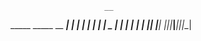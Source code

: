                          __ 
 _____ _____ __    _____|  |
|  |  |     |  |  |  _  |  |
|     |  |  |  |__|     |__|
|__|__|_____|_____|__|__|__|
                            

